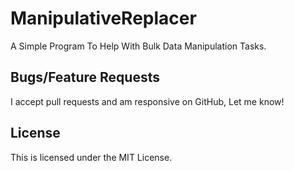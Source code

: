 # ManipulativeReplacer
A Simple Program To Help With Bulk Data Manipulation Tasks.

## Bugs/Feature Requests
I accept pull requests and am responsive on GitHub, Let me know!

## License
This is licensed under the MIT License.
